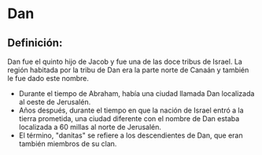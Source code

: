 # Dan

## Definición: 

Dan fue el quinto hijo de Jacob y fue una de las doce tribus de Israel. La región habitada por la tribu de Dan era la parte norte de Canaán y también le fue dado este nombre.

* Durante el tiempo de Abraham, había una ciudad llamada Dan localizada al oeste de Jerusalén.
* Años después, durante el tiempo en que la nación de Israel entró a la tierra prometida, una ciudad diferente con el nombre de Dan estaba localizada a 60 millas al norte de Jerusalén.
* El término, "danitas" se refiere a los descendientes de Dan, que eran también miembros de su clan.

